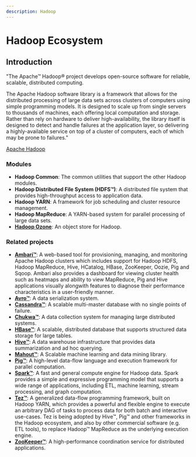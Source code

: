 ```yaml
---
description: Hadoop
---
```


# Hadoop Ecosystem

## Introduction

"The Apache™ Hadoop® project develops open-source software for reliable, scalable, distributed computing.

The Apache Hadoop software library is a framework that allows for the distributed processing of large data sets across clusters of computers using simple programming models. It is designed to scale up from single servers to thousands of machines, each offering local computation and storage. Rather than rely on hardware to deliver high-availability, the library itself is designed to detect and handle failures at the application layer, so delivering a highly-available service on top of a cluster of computers, each of which may be prone to failures."

[Apache Hadoop](https://hadoop.apache.org/)

### Modules

* **Hadoop Common**: The common utilities that support the other Hadoop modules.
* **Hadoop Distributed File System \(HDFS™\)**: A distributed file system that provides high-throughput access to application data.
* **Hadoop YARN**: A framework for job scheduling and cluster resource management.
* **Hadoop MapReduce**: A YARN-based system for parallel processing of large data sets.
* [**Hadoop Ozone**](https://hadoop.apache.org/ozone/): An object store for Hadoop.

### Related projects



* [**Ambari™**](https://ambari.apache.org/): A web-based tool for provisioning, managing, and monitoring Apache Hadoop clusters which includes support for Hadoop HDFS, Hadoop MapReduce, Hive, HCatalog, HBase, ZooKeeper, Oozie, Pig and Sqoop. Ambari also provides a dashboard for viewing cluster health such as heatmaps and ability to view MapReduce, Pig and Hive applications visually alongwith features to diagnose their performance characteristics in a user-friendly manner.
* [**Avro™**](https://avro.apache.org/): A data serialization system.
* [**Cassandra™**](https://cassandra.apache.org/): A scalable multi-master database with no single points of failure.
* [**Chukwa™**](https://chukwa.apache.org/): A data collection system for managing large distributed systems.
* [**HBase™**](https://hbase.apache.org/): A scalable, distributed database that supports structured data storage for large tables.
* [**Hive™**](https://hive.apache.org/): A data warehouse infrastructure that provides data summarization and ad hoc querying.
* [**Mahout™**](https://mahout.apache.org/): A Scalable machine learning and data mining library.
* [**Pig™**](https://pig.apache.org/): A high-level data-flow language and execution framework for parallel computation.
* [**Spark™**](https://spark.apache.org/): A fast and general compute engine for Hadoop data. Spark provides a simple and expressive programming model that supports a wide range of applications, including ETL, machine learning, stream processing, and graph computation.
* [**Tez™**](https://tez.apache.org/): A generalized data-flow programming framework, built on Hadoop YARN, which provides a powerful and flexible engine to execute an arbitrary DAG of tasks to process data for both batch and interactive use-cases. Tez is being adopted by Hive™, Pig™ and other frameworks in the Hadoop ecosystem, and also by other commercial software \(e.g. ETL tools\), to replace Hadoop™ MapReduce as the underlying execution engine.
* [**ZooKeeper™**](https://zookeeper.apache.org/): A high-performance coordination service for distributed applications.

